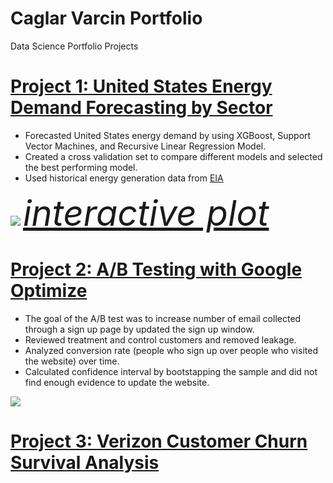 # Caglar Varcin Portfolio
Data Science Portfolio Projects

# [Project 1: United States Energy Demand Forecasting by Sector](https://github.com/Varcin/Business-Problems/tree/master/054_energy_forecast_xgboost)
* Forecasted United States energy demand by using XGBoost, Support Vector Machines, and Recursive Linear Regression Model. 
* Created a cross validation set to compare different models and selected the best performing model.  
* Used historical energy generation data from [EIA](https://www.eia.gov/electricity/data/browser/)

![](https://varcin.github.io/Caglar-Portfolio/images/results_plot.png)
<span style="font-size:4em;">*[interactive plot](https://varcin.github.io/Caglar-Portfolio/images/results_plot.html)*</span>

# [Project 2: A/B Testing with Google Optimize](https://github.com/Varcin/Business-Problems/tree/master/024_ab_testing_for_website_optimization)
* The goal of the A/B test was to increase number of email collected through a sign up page by updated the sign up window. 
* Reviewed treatment and control customers and removed leakage.
* Analyzed conversion rate (people who sign up over people who visited the website) over time. 
* Calculated confidence interval by bootstapping the sample and did not find enough evidence to update the website. 

![](https://varcin.github.io/Caglar-Portfolio/images/ab_test_conversion_bootstrap.png)

# [Project 3: Verizon Customer Churn Survival Analysis](https://github.com/Varcin/Business-Problems/tree/master/014_customer_churn_survival_h2o)

